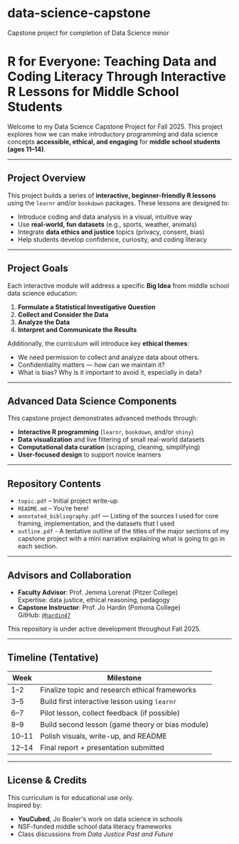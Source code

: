 # data-science-capstone
Capstone project for completion of Data Science minor

# R for Everyone: Teaching Data and Coding Literacy Through Interactive R Lessons for Middle School Students

Welcome to my Data Science Capstone Project for Fall 2025. This project explores how we can make introductory programming and data science concepts **accessible, ethical, and engaging** for **middle school students (ages 11–14)**.

---

## Project Overview

This project builds a series of **interactive, beginner-friendly R lessons** using the `learnr` and/or `bookdown` packages. These lessons are designed to:
- Introduce coding and data analysis in a visual, intuitive way
- Use **real-world, fun datasets** (e.g., sports, weather, animals)
- Integrate **data ethics and justice** topics (privacy, consent, bias)
- Help students develop confidence, curiosity, and coding literacy

---

## Project Goals

Each interactive module will address a specific **Big Idea** from middle school data science education:

1. **Formulate a Statistical Investigative Question**
2. **Collect and Consider the Data**
3. **Analyze the Data**
4. **Interpret and Communicate the Results**

Additionally, the curriculum will introduce key **ethical themes**:
- We need permission to collect and analyze data about others.
- Confidentiality matters — how can we maintain it?
- What is bias? Why is it important to avoid it, especially in data?

---

## Advanced Data Science Components

This capstone project demonstrates advanced methods through:
- **Interactive R programming** (`learnr`, `bookdown`, and/or `shiny`)
- **Data visualization** and live filtering of small real-world datasets
- **Computational data curation** (scraping, cleaning, simplifying)
- **User-focused design** to support novice learners

---

## Repository Contents

- `topic.pdf` – Initial project write-up
- `README.md` – You’re here!
- `annotated_bibliography.pdf` — Listing of the sources I used for core framing, implementation, and the datasets that I used
- `outline.pdf` - A tentative outline of the titles of the major sections of my capstone project with a mini narrative explaining what is going to go in each section.

---

## Advisors and Collaboration

- **Faculty Advisor**: Prof. Jemma Lorenat (Pitzer College)  
  Expertise: data justice, ethical reasoning, pedagogy  
- **Capstone Instructor**: Prof. Jo Hardin (Pomona College)  
  GitHub: [`@hardin47`](https://github.com/hardin47)

This repository is under active development throughout Fall 2025.

---

## Timeline (Tentative)

| Week | Milestone |
|------|-----------|
| 1–2  | Finalize topic and research ethical frameworks |
| 3–5  | Build first interactive lesson using `learnr` |
| 6–7  | Pilot lesson, collect feedback (if possible) |
| 8–9  | Build second lesson (game theory or bias module) |
| 10–11 | Polish visuals, write-up, and README |
| 12–14 | Final report + presentation submitted |

---

## License & Credits

This curriculum is for educational use only.  
Inspired by:  
- **YouCubed**, Jo Boaler's work on data science in schools  
- NSF-funded middle school data literacy frameworks  
- Class discussions from *Data Justice Past and Future*

